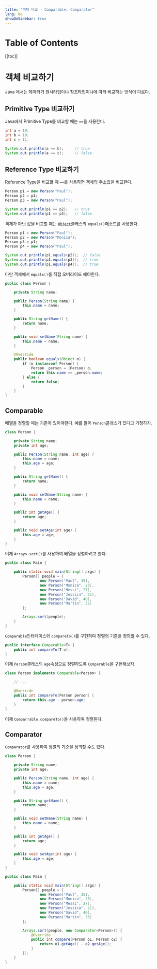 ```yaml
---
title: "객체 비교 - Comparable, Comparator"
lang: ko
showOnSidebar: true
---
```


# Table of Contents
[[toc]]

# 객체 비교하기
Java 에서는 데이터가 원시타입이냐 참조타입이냐에 따라 비교하는 방식이 다르다.

## Primitive Type 비교하기
Java에서 Primitive Type를 비교할 때는 `==`을 사용한다.
``` java
int a = 10;
int b = 10;
int c = 11;

System.out.println(a == b);     // true
System.out.println(a == c);     // false
```

## Reference Type 비교하기
Reference Type을 비교할 때 `==`를 사용하면 <u>객체의 주소값</u>을 비교한다.
``` java
Person p1 = new Person("Paul");
Person p2 = p1;
Person p3 = new Person("Paul");

System.out.println(p1 == p2);   // true
System.out.println(p1 == p3);   // false
```
객체가 아닌 값을 비교할 때는 [`Object`](/ko/2018/03/03/04_java/180303_object_class/)클래스의 `equals()`메소드를 사용한다. 
``` java
Person p1 = new Person("Paul");
Person p2 = new Person("Monica");
Person p3 = p1;
Person p4 = new Person("Paul");

System.out.println(p1.equals(p2));  // false
System.out.println(p1.equals(p3));  // true
System.out.println(p1.equals(p4));  // true
```
다만 객체에서 `equals()`를 직접 오버라이드 해야한다. 
```java Person.java
public class Person {

    private String name;

    public Person(String name) {
        this.name = name;
    }

    public String getName() {
        return name;
    }

    public void setName(String name) {
        this.name = name;
    }

    @Override
    public boolean equals(Object o) {
        if (o instanceof Person) {
            Person _person = (Person) o;
            return this.name == _person.name;
        } else {
            return false;
        }
    }
}
```


## Comparable
배열을 정렬할 때는 기준이 있어야한다. 예를 들어 `Person`클래스가 있다고 가정하자.
``` java Person.java
class Person {

    private String name;
    private int age;

    public Person(String name, int age) {
        this.name = name;
        this.age = age;
    }

    public String getName() {
        return name;
    }

    public void setName(String name) {
        this.name = name;
    }

    public int getAge() {
        return age;
    }

    public void setAge(int age) {
        this.age = age;
    }
}
```
이제 `Arrays.sort()`를 사용하여 배열을 정렬하려고 한다. 
``` java Main.java
public class Main {

    public static void main(String[] args) {
        Person[] people = {
                new Person("Paul", 35),
                new Person("Monica", 23),
                new Person("Messi", 27),
                new Person("Jessica", 21),
                new Person("David", 40),
                new Person("Martin", 33)
        };

        Arrays.sort(people);
    }
}
```
`Comparable`인터페이스와 `compareTo()`를 구현하여 정렬의 기준을 정의할 수 있다.
``` java
public interface Comparable<T> {
    public int compareTo(T o);
}
```
이제 `Person`클래스의 `age`속성으로 정렬하도록 `Comparable`을 구현해보자.
``` java Person.java
class Person implements Comparable<Person> {

    // ...

    @Override
    public int compareTo(Person person) {
        return this.age - person.age;
    }
}
```
이제 `Comparrable.compareTo()`을 사용하여 정렬된다.


## Comparator
`Comparator`를 사용하여 정렬의 기준을 정의할 수도 있다.

``` java Person.java
class Person {

    private String name;
    private int age;

    public Person(String name, int age) {
        this.name = name;
        this.age = age;
    }

    public String getName() {
        return name;
    }

    public void setName(String name) {
        this.name = name;
    }

    public int getAge() {
        return age;
    }

    public void setAge(int age) {
        this.age = age;
    }
}
```
``` java Main.java
public class Main {

    public static void main(String[] args) {
        Person[] people = {
                new Person("Paul", 35),
                new Person("Monica", 23),
                new Person("Messi", 27),
                new Person("Jessica", 21),
                new Person("David", 40),
                new Person("Martin", 33)
        };

        Arrays.sort(people, new Comparator<Person>() {
            @Override
            public int compare(Person o1, Person o2) {
                return o1.getAge() - o2.getAge();
            }
        });
    }
}
```
